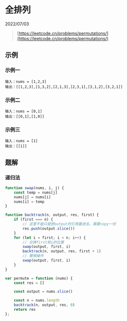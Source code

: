 # 全排列

2022/07/03

> [https://leetcode.cn/problems/permutations/](https://leetcode.cn/problems/permutations/)

## 示例

### 示例一

```text
输入：nums = [1,2,3]
输出：[[1,2,3],[1,3,2],[2,1,3],[2,3,1],[3,1,2],[3,2,1]]
```

### 示例二

```text
输入：nums = [0,1]
输出：[[0,1],[1,0]]
```

### 示例三

```text
输入：nums = [1]
输出：[[1]]
```

## 题解

### 递归法

```javascript
function swap(nums, i, j) {
    const temp = nums[j]
    nums[j] = nums[i]
    nums[i] = temp
}

function backtrack(n, output, res, first) {
    if (first === n) {
        // 这里不能只是把output的引用塞进去，需要copy一份
        res.push(output.slice())
    }
    for (let i = first; i < n; i++) {
        // 交换first和i的位置
        swap(output, first, i)
        backtrack(n, output, res, first + 1)
        // 撤销操作
        swap(output, first, i)
    }
}

var permute = function (nums) {
    const res = []

    const output = nums.slice()

    const n = nums.length
    backtrack(n, output, res, 0)
    return res
};
```
